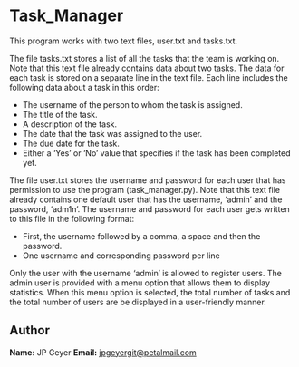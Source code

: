 # Task_Manager

This program works with two text files, user.txt and tasks.txt.

The file tasks.txt stores a list of all the tasks that the team is working on.
Note that this text file already contains data about two tasks. The data for
each task is stored on a separate line in the text file. Each line
includes the following data about a task in this order:

* The username of the person to whom the task is assigned.
* The title of the task.
* A description of the task.
* The date that the task was assigned to the user.
* The due date for the task.
* Either a ‘Yes’ or ‘No’ value that specifies if the task has been
completed yet.

The file user.txt stores the username and password for each user that has
permission to use the program (task_manager.py).
Note that this text file already contains one default user that has the username, ‘admin’
and the password, ‘adm1n’. The username and password for each
user gets written to this file in the following format:

* First, the username followed by a comma, a space and then
the password.
* One username and corresponding password per line

Only the user with the username ‘admin’ is allowed to register
users.
The admin user is provided with a menu option that allows
them to display statistics. When this menu option is selected, the
total number of tasks and the total number of users are be
displayed in a user-friendly manner.

## Author

**Name:** JP Geyer
**Email:** jpgeyergit@petalmail.com
